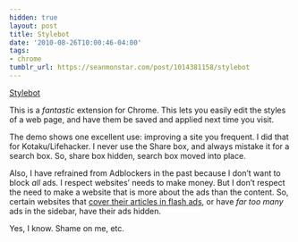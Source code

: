 ```yaml
---
hidden: true
layout: post
title: Stylebot
date: '2010-08-26T10:00:46-04:00'
tags:
- chrome
tumblr_url: https://seanmonstar.com/post/1014381158/stylebot
---
```

[Stylebot](http://stylebot.me/)  

This is a _fantastic_ extension for Chrome. This lets you easily edit the styles of a web page, and have them be saved and applied next time you visit.

The demo shows one excellent use: improving a site you frequent. I did that for Kotaku/Lifehacker. I never use the Share box, and always mistake it for a search box. So, share box hidden, search box moved into place.

Also, I have refrained from Adblockers in the past because I don’t want to block _all_ ads. I respect websites’ needs to make money. But I don’t respect the need to make a website that is more about the ads than the content. So, certain websites that [cover their articles in flash ads](https://twitter.com/seanmonstar/status/22122514533), or have _far too many_ ads in the sidebar, have their ads hidden.

Yes, I know. Shame on me, etc.

